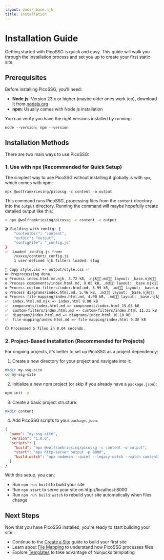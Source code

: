 ```yaml
---
layout: docs/_base.njk
title: Installation
---
```


# Installation Guide

Getting started with PicoSSG is quick and easy. This guide will walk you through the installation 
process and set you up to create your first static site.

## Prerequisites

Before installing PicoSSG, you'll need:

- **Node.js**: Version 23.x or higher (maybe older ones work too), download it from [nodejs.org](https://nodejs.org/)
- **npm**: Usually comes with Node.js installation

You can verify you have the right versions installed by running:

```bash-allow2copy
node --version; npm --version
```

## Installation Methods

There are two main ways to use PicoSSG:

### 1. Use with npx (Recommended for Quick Setup)

The simplest way to use PicoSSG without installing it globally is with `npx`, which comes with npm:

```bash-allow2copy
npx @wolframkriesing/picossg -c content -o output
```

This command runs PicoSSG, processing files from the `content` directory into the `output` directory.
Running the command will maybe hopefully create detailed output like this:
```bash
> npx @wolframkriesing/picossg -c content -o output

🎬 Building with config: {
    "contentDir": "content",
    "outDir": "output",
    "configFile": "_config.js"
}
✅  Loaded _config.js from:
    /xxxxx/content/_config.js
    1 user-defined njk filters loaded: slug

💾 Copy style.css => output/style.css ✅ 
⏭️ Preprocessing done.
⚙️ Process index.html.md.njk, 3.72 kB, .njk👍🏾.md👍🏾 layout: _base.njk👍🏾
⚙️ Process components/index.html.md, 8.05 kB, .md👍🏾 layout: _base.njk👍🏾
⚙️ Process custom-filters/index.html.md, 5.99 kB, .md👍🏾 layout: _base.njk👍🏾
⚙️ Process diagrams/index.html.md, 5.46 kB, .md👍🏾 layout: _base.njk👍🏾
⚙️ Process file-mapping/index.html.md, 4.00 kB, .md👍🏾 layout: _base.njk👍🏾
✅  index.html.md.njk => index.html 9.00 kB
✅  components/index.html.md => components/index.html 15.05 kB
✅  custom-filters/index.html.md => custom-filters/index.html 11.31 kB
✅  diagrams/index.html.md => diagrams/index.html 10.10 kB
✅  file-mapping/index.html.md => file-mapping/index.html 9.38 kB

⏱️ Processed 5 files in 0.04 seconds.
```

### 2. Project-Based Installation (Recommended for Projects)

For ongoing projects, it's better to set up PicoSSG as a project dependency:

1. Create a new directory for your project and navigate into it:

```bash
mkdir my-ssg-site
cd my-ssg-site
```

2. Initialize a new npm project (or skip if you already have a `package.json`):

```bash
npm init -y
```

3. Create a basic project structure:

```bash
mkdir content
```

4. Add PicoSSG scripts to your `package.json`:

```json
{
  "name": "my-ssg-site",
  "version": "1.0.0",
  "scripts": {
    "build": "npx @wolframkriesing/picossg -c content -o output",
    "start": "npx http-server output -p 8000",
    "build:watch": "npx nodemon --quiet --legacy-watch --watch content --ext '*' --exec \"bash -c 'npm run build'\""
  }
}
```

With this setup, you can:
- Run `npm run build` to build your site
- Run `npm start` to serve your site on http://localhost:8000
- Run `npm run build:watch` to rebuild your site automatically when files change

## Next Steps

Now that you have PicoSSG installed, you're ready to start building your site:

- Continue to the [Create a Site](/docs/create-site/) guide to build your first site
- Learn about [File Mapping](/docs/file-mapping/) to understand how PicoSSG processes files
- Explore [Templates](/docs/templates/) to take advantage of Nunjucks templating